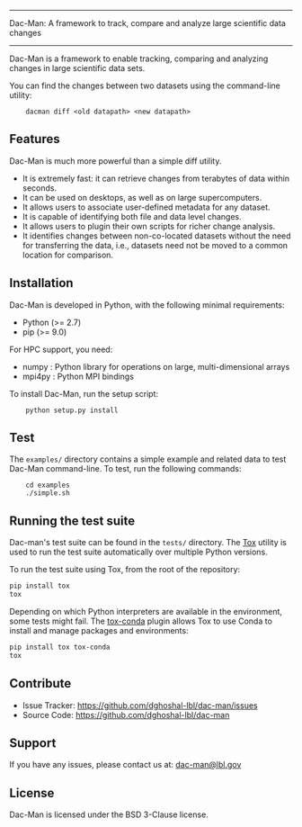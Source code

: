 ******************************************************************************
Dac-Man: A framework to track, compare and analyze large scientific data changes 
******************************************************************************

Dac-Man is a framework to enable tracking, comparing and analyzing changes
in large scientific data sets.

You can find the changes between two datasets using the command-line utility:

        dacman diff <old datapath> <new datapath>

Features
--------

Dac-Man is much more powerful than a simple diff utility.

* It is extremely fast: it can retrieve changes from terabytes of data within seconds.
* It can be used on desktops, as well as on large supercomputers.
* It allows users to associate user-defined metadata for any dataset.
* It is capable of identifying both file and data level changes.
* It allows users to plugin their own scripts for richer change analysis.
* It identifies changes between non-co-located datasets without the need for transferring
the data, i.e., datasets need not be moved to a common location for comparison.

Installation
------------

Dac-Man is developed in Python, with the following minimal requirements:

* Python (>= 2.7)
* pip (>= 9.0)

For HPC support, you need:

* numpy   : Python library for operations on large, multi-dimensional arrays
* mpi4py  : Python MPI bindings

To install Dac-Man, run the setup script:

        python setup.py install

Test
-----

The `examples/` directory contains a simple example and related data to test
Dac-Man command-line. To test, run the following commands:

        cd examples
        ./simple.sh

Running the test suite
----------------------

Dac-man's test suite can be found in the `tests/` directory.
The [Tox](https://tox.readthedocs.io/en/latest/) utility is used to run the test suite automatically over multiple Python versions.

To run the test suite using Tox, from the root of the repository:

```sh
pip install tox
tox
```

Depending on which Python interpreters are available in the environment, some tests might fail.
The [tox-conda](https://github.com/tox-dev/tox-conda) plugin allows Tox to use Conda to install and manage packages and environments:

```sh
pip install tox tox-conda
tox
```

Contribute
----------

- Issue Tracker: https://github.com/dghoshal-lbl/dac-man/issues
- Source Code: https://github.com/dghoshal-lbl/dac-man

Support
-------

If you have any issues, please contact us at: dac-man@lbl.gov

License
-------

Dac-Man is licensed under the BSD 3-Clause license.